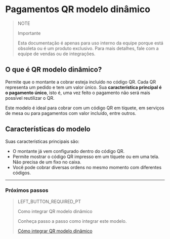 # Pagamentos QR modelo dinâmico

> NOTE
>
> Importante
>
> Esta documentação é apenas para uso interno da equipe porque está obsoleta ou é um produto exclusivo. Para mais detalhes, fale com a equipe de vendas ou de integrações.

## O que é QR modelo dinâmico?

Permite que o montante a cobrar esteja incluído no código QR. Cada QR representa um pedido e tem um valor único. Sua **característica principal é o pagamento único**, isto é, uma vez feito o pagamento não será mais possível reutilizar o QR.

Este modelo é ideal para cobrar com um código QR em tíquete, em serviços de mesa ou para pagamentos com valor incluído, entre outros.

## Características do modelo

Suas características principais são:

- O montante já vem configurado dentro do código QR.
- Permite mostrar o código QR impresso em um tíquete ou em uma tela. Não precisa de um fixo no caixa.
- Você pode cobrar diversas ordens no mesmo momento com diferentes códigos.

---

### Próximos passos

> LEFT_BUTTON_REQUIRED_PT
>
> Como integrar QR modelo dinâmico
>
> Conheça passo a passo como integrar este modelo.
>
> [Cómo integrar QR modelo dinâmico](https://www.mercadopago[FAKER][URL][DOMAIN]/developers/pt/guides/in-person-payments/qr-code/qr-dynamic/integrations)